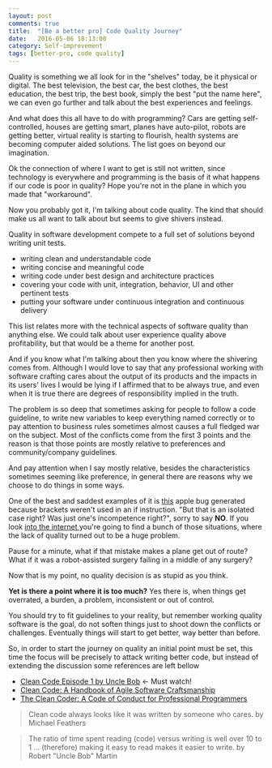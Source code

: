 ```yaml
---
layout: post
comments: true
title:  "[Be a better pro] Code Quality Journey"
date:   2016-05-06 18:13:00
category: Self-improvement
tags: [better-pro, code quality]
---
```


Quality is something we all look for in the "shelves" today, be it physical or digital. The best television, the best car, the best clothes, the best education, the best trip, the best book, simply the best "put the name here", we can even go further and talk about the best experiences and feelings.

And what does this all have to do with programming? Cars are getting self-controlled, houses are getting smart, planes have auto-pilot, robots are getting better, virtual reality is starting to flourish, health systems are becoming computer aided solutions. The list goes on beyond our imagination.

Ok the connection of where I want to get is still not written, since technology is everywhere and programming is the basis of it what happens if our code is poor in quality? Hope you're not in the plane in which you made that "workaround".

Now you probably got it, I'm talking about code quality. The kind that should make us all want to talk about but seems to give shivers instead.

Quality in software development compete to a full set of solutions beyond writing unit tests.

* writing clean and understandable code
* writing concise and meaningful code
* writing code under best design and architecture practices
* covering your code with unit, integration, behavior, UI and other pertinent tests
* putting your software under continuous integration  and continuous delivery

This list relates more with the technical aspects of software quality than anything else. We could talk about user experience quality above profitability, but that would be a theme for another post.

And if you know what I'm talking about then you know where the shivering comes from. Although I would love to say that any professional working with software crafting cares about the output of its products and the impacts in its users' lives I would be lying if I affirmed that to be always true, and even when it is true there are degrees of responsibility implied in the truth.

The problem is so deep that sometimes asking for people to follow a code guideline, to write new variables to keep everything named correctly or to pay attention to business rules sometimes almost causes a full fledged war on the subject. Most of the conflicts come from the first 3 points and the reason is that those points are mostly relative to preferences and community/company guidelines.

And pay attention when I say mostly relative, besides the characteristics sometimes seeming like preference, in general there are reasons why we choose to do things in some ways.

One of the best and saddest examples of it is [this](https://www.imperialviolet.org/2014/02/22/applebug.html) apple bug  generated because brackets weren't used in an if instruction. "But that is an isolated case right? Was just one's incompetence right?", sorry to say **NO**. If you look [into the internet ](http://royal.pingdom.com/2009/03/19/10-historical-software-bugs-with-extreme-consequences/) you're going to find a bunch of those situations, where the lack of quality turned out to be a huge problem.

Pause for a minute, what if that mistake makes a plane get out of route? What if it was a robot-assisted surgery failing in a middle of any surgery?

Now that is my point, no quality decision is as stupid as you think.

**Yet is there a point where it is too much?** Yes there is, when things get overrated, a burden, a problem, inconsistent or out of control.

You should try to fit guidelines to your reality, but remember working quality software is the goal, do not soften things just to shoot down the conflicts or challenges. Eventually things will start to get better, way better than before.

So, in order to start the journey on quality an initial point must be set, this time the focus will be precisely to attack writing better code, but instead of extending the discussion some references are left bellow

* [Clean Code Episode 1 by Uncle Bob](https://cleancoders.com/episode/clean-code-episode-1/view) <- Must watch!
* [Clean Code: A Handbook of Agile Software Craftsmanship](https://www.amazon.com.br/Clean-Code-Handbook-Software-Craftsmanship/dp/0132350882)
* [The Clean Coder: A Code of Conduct for Professional Programmers](http://www.amazon.com/Clean-Coder-Conduct-Professional-Programmers/dp/0137081073)

> Clean code always looks like it was written by someone who cares. by Michael Feathers

> The ratio of time spent reading (code) versus writing is well over 10 to 1 ... (therefore) making it easy to read makes it easier to write. by Robert "Uncle Bob" Martin
